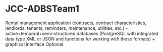 # JCC-ADBSTeam1

Rental management application (contracts, contract characteristics, landlords, tenants, reminders, maintenance, utilities, etc.) - active+temporal+semi-structured databases (PostgreSQL with integrated data type XML or JSON and functions for working with these formats) + graphical interface Optional.
